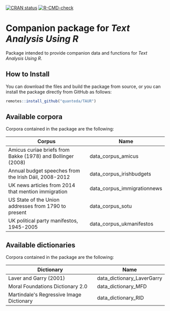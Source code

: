 <!-- badges: start -->
[![CRAN status](https://www.r-pkg.org/badges/version/TAUR)](https://cran.r-project.org/package=TAUR)
[![R-CMD-check](https://github.com/quanteda/TAUR/actions/workflows/R-CMD-check.yaml/badge.svg)](https://github.com/quanteda/TAUR/actions/workflows/R-CMD-check.yaml)
<!-- badges: end -->

# Companion package for _Text Analysis Using R_

Package intended to provide companion data and functions for _Text Analysis Using R_.

## How to Install

You can download the files and build the package from source, or you can install the package directly from GitHub as follows:

```r
remotes::install_github("quanteda/TAUR")
```

## Available corpora

Corpora contained in the package are the following:

Corpus | Name
--|--
Amicus curiae briefs from Bakke (1978) and Bollinger (2008) | data_corpus_amicus
Annual budget speeches from the Irish Dáil, 2008-2012 | data_corpus_irishbudgets
UK news articles from 2014 that mention immigration | data_corpus_immigrationnews
US State of the Union addresses from 1790 to present | data_corpus_sotu
UK political party manifestos, 1945-2005 | data_corpus_ukmanifestos

## Available dictionaries

Corpora contained in the package are the following:

Dictionary | Name
--|--
Laver and Garry (2001) | data_dictionary_LaverGarry
Moral Foundations Dictionary 2.0 | data_dictionary_MFD
Martindale's Regressive Image Dictionary | data_dictionary_RID

